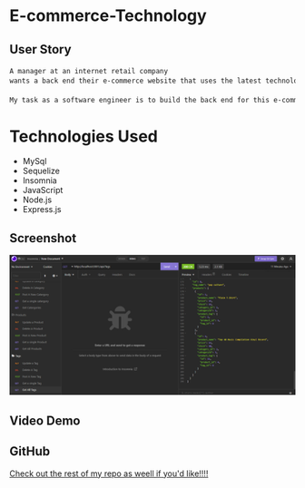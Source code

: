 
# E-commerce-Technology

## User Story

```md
A manager at an internet retail company
wants a back end their e-commerce website that uses the latest technologies. 

My task as a software engineer is to build the back end for this e-commerce site. Using Express.js API and configuring it to use Sequelize to interact with a MySQL database.
```
# Technologies Used
- MySql 
- Sequelize 
- Insomnia 
- JavaScript 
- Node.js
- Express.js


## Screenshot
<img src="Assets\2022-10-17.png">


## Video Demo



## GitHub
<a href="https://github.com/ssavane26">Check out the rest of my repo as weell if you'd like!!!!</a>